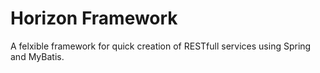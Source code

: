# Horizon Framework
A felxible framework for quick creation of RESTfull services using Spring and MyBatis. 